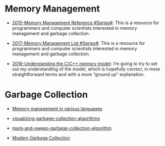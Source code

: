 # Memory Management

- [2015-Memory Management Reference #Series#](http://www.memorymanagement.org/mmref/index.html): This is a resource for programmers and computer scientists interested in memory management and garbage collection.

- [2017-Memory Management List #Series#](http://www.memorymanagement.org/index.html): This is a resource for programmers and computer scientists interested in memory management and garbage collection.

- [2018-Understanding the C/C++ memory model](https://parg.co/UiJ): I’m going to try to set out my understanding of the model, which is hopefully correct, in more straightforward terms and with a more “ground up” explanation.

# Garbage Collection

- [Memory management in various languages](http://www.memorymanagement.org/mmref/lang.html)

- [visualizing-garbage-collection-algorithms](https://spin.atomicobject.com/2014/09/03/visualizing-garbage-collection-algorithms/)

- [mark-and-sweep-garbage-collection-algorithm](http://www.geeksforgeeks.org/mark-and-sweep-garbage-collection-algorithm/)

- [Modern Garbage Collection](https://medium.com/@octskyward/modern-garbage-collection-911ef4f8bd8e#.e8fq0wq0r)
